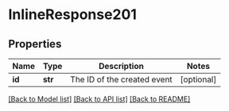 # InlineResponse201

## Properties
Name | Type | Description | Notes
------------ | ------------- | ------------- | -------------
**id** | **str** | The ID of the created event | [optional] 

[[Back to Model list]](../README.md#documentation-for-models) [[Back to API list]](../README.md#documentation-for-api-endpoints) [[Back to README]](../README.md)

